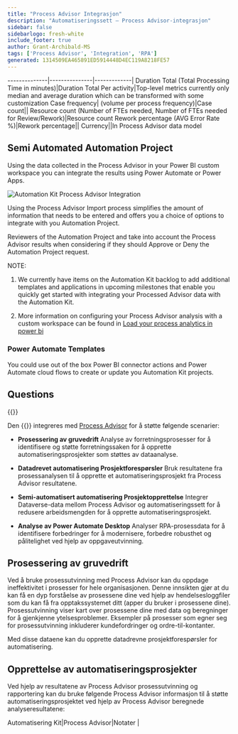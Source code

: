 ```yaml
---
title: "Process Advisor Integrasjon"
description: "Automatiseringssett – Process Advisor-integrasjon"
sidebar: false
sidebarlogo: fresh-white
include_footer: true
author: Grant-Archibald-MS
tags: ['Process Advisor', 'Integration', 'RPA']
generated: 1314509EA465891ED5914448D4EC119A8218FE57
---
```

--------------|---------------|-------------|
Duration Total (Total Processing Time in minutes)|Duration Total Per activity|Top-level metrics currently only median and average duration which can be transformed with some customization
Case frequency| (volume per process frequency)|Case count||
Resource count (Number of FTEs needed, Number of FTEs needed for Review/Rework)|Resource count
Rework percentage (AVG Error Rate %)|Rework percentage||
Currency||In Process Advisor data model

## Semi Automated Automation Project

Using the data collected in the Process Advisor in your Power BI custom workspace you can integrate the results using Power Automate or Power Apps.

![Automation Kit Process Advisor Integration](/images/illustrations/process-advisor-integration.svg)

Using the Process Advisor Import process simplifies the amount of information that needs to be entered and offers you a choice of options to integrate with you Automation Project.

Reviewers of the Automation Project and take into account the Process Advisor results when considering if they should Approve or Deny the Automation Project request.

NOTE:

1. We currently have items on the Automation Kit backlog to add additional templates and applications in upcoming milestones that enable you quickly get started with integrating your Processed Advisor data with the Automation Kit.

2. More information on configuring your Process Advisor analysis with a custom workspace can be found in [Load your process analytics in power bi](https://learn.microsoft.com/power-automate/process-mining-pbi-workspace#load-your-process-analytics-in-power-bi)

### Power Automate Templates

You could use out of the box Power BI connector actions and Power Automate cloud flows to create or update you Automation Kit projects.

## Questions

{{<questions name="/content/en-us/backlog/process-advisor-integration.json" completed="Thank you for completing Process Advisor questions" showNavigationButtons=false />}}

Den {{<product-name>}} integreres med [Process Advisor](https://learn.microsoft.com/power-automate/process-advisor-overview) for å støtte følgende scenarier:

- **Prosessering av gruvedrift** Analyse av forretningsprosesser for å identifisere og støtte forretningssaken for å opprette automatiseringsprosjekter som støttes av dataanalyse.

- **Datadrevet automatisering Prosjektforespørsler** Bruk resultatene fra prosessanalysen til å opprette et automatiseringsprosjekt fra Process Advisor resultatene.

- **Semi-automatisert automatisering Prosjektopprettelse** Integrer Dataverse-data mellom Process Advisor og automatiseringssett for å redusere arbeidsmengden for å opprette automatiseringsprosjekt.

- **Analyse av Power Automate Desktop** Analyser RPA-prosessdata for å identifisere forbedringer for å modernisere, forbedre robusthet og pålitelighet ved hjelp av oppgaveutvinning.

## Prosessering av gruvedrift

Ved å bruke prosessutvinning med Process Advisor kan du oppdage ineffektivitet i prosesser for hele organisasjonen. Denne innsikten gjør at du kan få en dyp forståelse av prosessene dine ved hjelp av hendelsesloggfiler som du kan få fra opptakssystemet ditt (apper du bruker i prosessene dine). Prosessutvinning viser kart over prosessene dine med data og beregninger for å gjenkjenne ytelsesproblemer. Eksempler på prosesser som egner seg for prosessutvinning inkluderer kundefordringer og ordre-til-kontanter.

Med disse dataene kan du opprette datadrevne prosjektforespørsler for automatisering.

## Opprettelse av automatiseringsprosjekter

Ved hjelp av resultatene av Process Advisor prosessutvinning og rapportering kan du bruke følgende Process Advisor informasjon til å støtte automatiseringsprosjektet ved hjelp av Process Advisor beregnede analyseresultatene:

Automatisering Kit|Process Advisor|Notater        |
